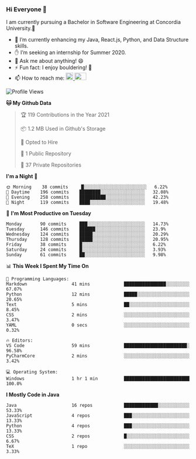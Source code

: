 ### Hi Everyone 👋
I am currently pursuing a Bachelor in Software Engineering at Concordia University.🏫

- 🌱 I’m currently enhancing my Java, React.js, Python, and Data Structure skills.
- ✋ I’m seeking an internship for Summer 2020.
- 💬 Ask me about anything! 😄
- ⚡ Fun fact: I enjoy bouldering! 🧗‍
- 📫 How to reach me: <a href="https://www.linkedin.com/in/siu-tong-ye/" target="_blank"> <img width="20px" width="32" src="https://cdn.jsdelivr.net/npm/simple-icons@v3/icons/linkedin.svg" /> </a> <a href="mailto:SiuTongYe@gmail.com" target="_blank"> <img height="20" width="32" src="https://cdn.jsdelivr.net/npm/simple-icons@v3/icons/gmail.svg" /> </a>

<!--START_SECTION:waka-->
![Profile Views](http://img.shields.io/badge/Profile%20Views-11-blue)

**🐱 My Github Data** 

> 🏆 119 Contributions in the Year 2021
 > 
> 📦 1.2 MB Used in Github's Storage 
 > 
> 💼 Opted to Hire
 > 
> 📜 1 Public Repository 
 > 
> 🔑 37 Private Repositories  
 > 
**I'm a Night 🦉** 

```text
🌞 Morning    38 commits     █░░░░░░░░░░░░░░░░░░░░░░░░   6.22% 
🌆 Daytime    196 commits    ████████░░░░░░░░░░░░░░░░░   32.08% 
🌃 Evening    258 commits    ██████████░░░░░░░░░░░░░░░   42.23% 
🌙 Night      119 commits    ████░░░░░░░░░░░░░░░░░░░░░   19.48%

```
📅 **I'm Most Productive on Tuesday** 

```text
Monday       90 commits     ███░░░░░░░░░░░░░░░░░░░░░░   14.73% 
Tuesday      146 commits    ██████░░░░░░░░░░░░░░░░░░░   23.9% 
Wednesday    124 commits    █████░░░░░░░░░░░░░░░░░░░░   20.29% 
Thursday     128 commits    █████░░░░░░░░░░░░░░░░░░░░   20.95% 
Friday       38 commits     █░░░░░░░░░░░░░░░░░░░░░░░░   6.22% 
Saturday     24 commits     █░░░░░░░░░░░░░░░░░░░░░░░░   3.93% 
Sunday       61 commits     ██░░░░░░░░░░░░░░░░░░░░░░░   9.98%

```


📊 **This Week I Spent My Time On** 

```text
💬 Programming Languages: 
Markdown                 41 mins             ████████████████░░░░░░░░░   67.07% 
Python                   12 mins             █████░░░░░░░░░░░░░░░░░░░░   20.65% 
Text                     5 mins              ██░░░░░░░░░░░░░░░░░░░░░░░   8.45% 
CSS                      2 mins              ░░░░░░░░░░░░░░░░░░░░░░░░░   3.47% 
YAML                     0 secs              ░░░░░░░░░░░░░░░░░░░░░░░░░   0.32%

🔥 Editors: 
VS Code                  59 mins             ████████████████████████░   96.58% 
PyCharmCore              2 mins              ░░░░░░░░░░░░░░░░░░░░░░░░░   3.42%

💻 Operating System: 
Windows                  1 hr 1 min          █████████████████████████   100.0%

```

**I Mostly Code in Java** 

```text
Java                     16 repos            █████████████░░░░░░░░░░░░   53.33% 
JavaScript               4 repos             ███░░░░░░░░░░░░░░░░░░░░░░   13.33% 
Python                   4 repos             ███░░░░░░░░░░░░░░░░░░░░░░   13.33% 
CSS                      2 repos             █░░░░░░░░░░░░░░░░░░░░░░░░   6.67% 
TeX                      1 repo              ░░░░░░░░░░░░░░░░░░░░░░░░░   3.33%

```



<!--END_SECTION:waka-->

